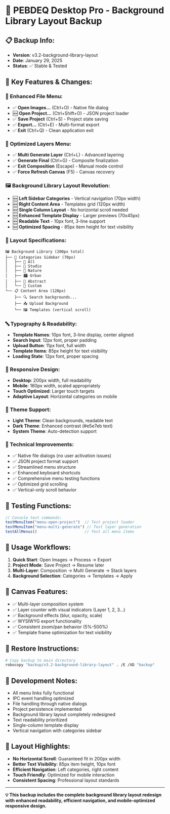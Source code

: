 # 🚀 PEBDEQ Desktop Pro - Background Library Layout Backup

## 📋 **Backup Info:**
- **Version**: v3.2-background-library-layout  
- **Date**: January 29, 2025  
- **Status**: ✅ Stable & Tested  

## 🎯 **Key Features & Changes:**

### **📂 Enhanced File Menu:**
- ✅ **Open Images...** (Ctrl+O) - Native file dialog
- 🆕 **Open Project...** (Ctrl+Shift+O) - JSON project loader
- ✅ **Save Project** (Ctrl+S) - Project state saving
- ✅ **Export...** (Ctrl+E) - Multi-format export
- ✅ **Exit** (Ctrl+Q) - Clean application exit

### **🎨 Optimized Layers Menu:**
- ✅ **Multi Generate Layer** (Ctrl+L) - Advanced layering
- ✅ **Generate Final** (Ctrl+G) - Composite finalization
- ✅ **Exit Composition** (Escape) - Manual mode control
- ✅ **Force Refresh Canvas** (F5) - Canvas recovery

### **🖼️ Background Library Layout Revolution:**
- 🆕 **Left Sidebar Categories** - Vertical navigation (70px width)
- 🆕 **Right Content Area** - Templates grid (120px width)
- 🆕 **Single Column Layout** - No horizontal scroll needed
- 🆕 **Enhanced Template Display** - Larger previews (70x45px)
- 🆕 **Readable Text** - 10px font, 3-line support
- 🆕 **Optimized Spacing** - 85px item height for text visibility

### **📐 Layout Specifications:**
```
🖼️ Background Library (200px total)
├── 📂 Categories Sidebar (70px)
│   ├── 🎯 All
│   ├── 📸 Studio  
│   ├── 🌿 Nature
│   ├── 🏙️ Urban
│   ├── 🎨 Abstract
│   └── 📁 Custom
└── 📋 Content Area (120px)
    ├── 🔍 Search backgrounds...
    ├── 📤 Upload Background
    └── 🖼️ Templates (vertical scroll)
```

### **🔤 Typography & Readability:**
- **Template Names**: 10px font, 3-line display, center aligned
- **Search Input**: 12px font, proper padding
- **Upload Button**: 11px font, full width
- **Template Items**: 85px height for text visibility
- **Loading State**: 12px font, proper spacing

### **📱 Responsive Design:**
- **Desktop**: 200px width, full readability
- **Mobile**: 160px width, scaled appropriately
- **Touch Optimized**: Larger touch targets
- **Adaptive Layout**: Horizontal categories on mobile

### **🌙 Theme Support:**
- **Light Theme**: Clean backgrounds, readable text
- **Dark Theme**: Enhanced contrast (#e5e7eb text)
- **System Theme**: Auto-detection support

### **🔧 Technical Improvements:**
- ✅ Native file dialogs (no user activation issues)
- ✅ JSON project format support
- ✅ Streamlined menu structure
- ✅ Enhanced keyboard shortcuts
- ✅ Comprehensive menu testing functions
- ✅ Optimized grid scrolling
- ✅ Vertical-only scroll behavior

## 🧪 **Testing Functions:**
```javascript
// Console test commands:
testMenuItem("menu-open-project")  // Test project loader
testMenuItem("menu-multi-generate") // Test layer generation
testAllMenus()                     // Test all menu items
```

## 📱 **Usage Workflows:**
1. **Quick Start**: Open Images → Process → Export
2. **Project Mode**: Save Project → Resume later
3. **Multi-Layer**: Composition → Multi Generate → Stack layers
4. **Background Selection**: Categories → Templates → Apply

## 🎨 **Canvas Features:**
- ✅ Multi-layer composition system
- ✅ Layer counter with visual indicators (Layer 1, 2, 3...)
- ✅ Background effects (blur, opacity, scale)
- ✅ WYSIWYG export functionality
- ✅ Consistent zoom/pan behavior (5%-500%)
- ✅ Template frame optimization for text visibility

## 🔄 **Restore Instructions:**
```bash
# Copy backup to main directory
robocopy "backup/v3.2-background-library-layout" . /E /XD "backup"
```

## 📝 **Development Notes:**
- All menu links fully functional
- IPC event handling optimized
- File handling through native dialogs
- Project persistence implemented
- Background library layout completely redesigned
- Text readability prioritized
- Single-column template display
- Vertical navigation with categories sidebar

## 🎯 **Layout Highlights:**
- **No Horizontal Scroll**: Guaranteed fit in 200px width
- **Better Text Visibility**: 85px item height, 10px font
- **Efficient Navigation**: Left categories, right content
- **Touch Friendly**: Optimized for mobile interaction
- **Consistent Spacing**: Professional layout standards

---
**💡 This backup includes the complete background library layout redesign with enhanced readability, efficient navigation, and mobile-optimized responsive design.** 